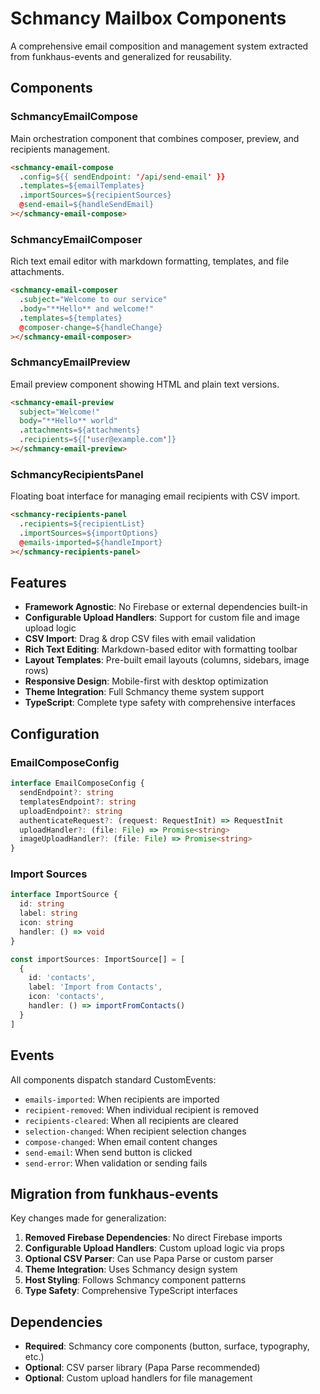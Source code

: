 # Schmancy Mailbox Components

A comprehensive email composition and management system extracted from funkhaus-events and generalized for reusability.

## Components

### SchmancyEmailCompose

Main orchestration component that combines composer, preview, and recipients management.

```html
<schmancy-email-compose
  .config=${{ sendEndpoint: '/api/send-email' }}
  .templates=${emailTemplates}
  .importSources=${recipientSources}
  @send-email=${handleSendEmail}
></schmancy-email-compose>
```

### SchmancyEmailComposer

Rich text email editor with markdown formatting, templates, and file attachments.

```html
<schmancy-email-composer
  .subject="Welcome to our service"
  .body="**Hello** and welcome!"
  .templates=${templates}
  @composer-change=${handleChange}
></schmancy-email-composer>
```

### SchmancyEmailPreview

Email preview component showing HTML and plain text versions.

```html
<schmancy-email-preview
  subject="Welcome!"
  body="**Hello** world"
  .attachments=${attachments}
  .recipients=${['user@example.com']}
></schmancy-email-preview>
```

### SchmancyRecipientsPanel

Floating boat interface for managing email recipients with CSV import.

```html
<schmancy-recipients-panel
  .recipients=${recipientList}
  .importSources=${importOptions}
  @emails-imported=${handleImport}
></schmancy-recipients-panel>
```

## Features

- **Framework Agnostic**: No Firebase or external dependencies built-in
- **Configurable Upload Handlers**: Support for custom file and image upload logic
- **CSV Import**: Drag & drop CSV files with email validation
- **Rich Text Editing**: Markdown-based editor with formatting toolbar
- **Layout Templates**: Pre-built email layouts (columns, sidebars, image rows)
- **Responsive Design**: Mobile-first with desktop optimization
- **Theme Integration**: Full Schmancy theme system support
- **TypeScript**: Complete type safety with comprehensive interfaces

## Configuration

### EmailComposeConfig

```typescript
interface EmailComposeConfig {
  sendEndpoint?: string
  templatesEndpoint?: string  
  uploadEndpoint?: string
  authenticateRequest?: (request: RequestInit) => RequestInit
  uploadHandler?: (file: File) => Promise<string>
  imageUploadHandler?: (file: File) => Promise<string>
}
```

### Import Sources

```typescript
interface ImportSource {
  id: string
  label: string
  icon: string
  handler: () => void
}

const importSources: ImportSource[] = [
  {
    id: 'contacts',
    label: 'Import from Contacts',
    icon: 'contacts',
    handler: () => importFromContacts()
  }
]
```

## Events

All components dispatch standard CustomEvents:

- `emails-imported`: When recipients are imported
- `recipient-removed`: When individual recipient is removed  
- `recipients-cleared`: When all recipients are cleared
- `selection-changed`: When recipient selection changes
- `compose-changed`: When email content changes
- `send-email`: When send button is clicked
- `send-error`: When validation or sending fails

## Migration from funkhaus-events

Key changes made for generalization:

1. **Removed Firebase Dependencies**: No direct Firebase imports
2. **Configurable Upload Handlers**: Custom upload logic via props
3. **Optional CSV Parser**: Can use Papa Parse or custom parser
4. **Theme Integration**: Uses Schmancy design system
5. **Host Styling**: Follows Schmancy component patterns
6. **Type Safety**: Comprehensive TypeScript interfaces

## Dependencies

- **Required**: Schmancy core components (button, surface, typography, etc.)
- **Optional**: CSV parser library (Papa Parse recommended)
- **Optional**: Custom upload handlers for file management